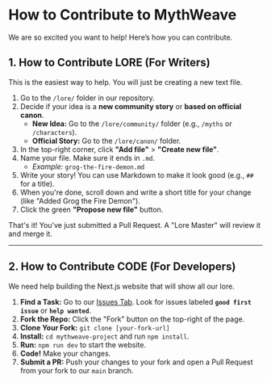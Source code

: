 # How to Contribute to MythWeave

We are so excited you want to help! Here’s how you can contribute.

## 1. How to Contribute LORE (For Writers)

This is the easiest way to help. You will just be creating a new text file.

1.  Go to the `/lore/` folder in our repository.
2.  Decide if your idea is a **new community story** or **based on official canon**.
    * **New Idea:** Go to the `/lore/community/` folder (e.g., `/myths` or `/characters`).
    * **Official Story:** Go to the `/lore/canon/` folder.
3.  In the top-right corner, click **"Add file"** > **"Create new file"**.
4.  Name your file. Make sure it ends in `.md`.
    * *Example:* `grog-the-fire-demon.md`
5.  Write your story! You can use Markdown to make it look good (e.g., `##` for a title).
6.  When you're done, scroll down and write a short title for your change (like "Added Grog the Fire Demon").
7.  Click the green **"Propose new file"** button.

That's it! You've just submitted a Pull Request. A "Lore Master" will review it and merge it.

---

## 2. How to Contribute CODE (For Developers)

We need help building the Next.js website that will show all our lore.

1.  **Find a Task:** Go to our [Issues Tab](link-to-your-issues). Look for issues labeled **`good first issue`** or **`help wanted`**.
2.  **Fork the Repo:** Click the "Fork" button on the top-right of the page.
3.  **Clone Your Fork:** `git clone [your-fork-url]`
4.  **Install:** `cd mythweave-project` and run `npm install`.
5.  **Run:** `npm run dev` to start the website.
6.  **Code!** Make your changes.
7.  **Submit a PR:** Push your changes to your fork and open a Pull Request from your fork to our `main` branch.